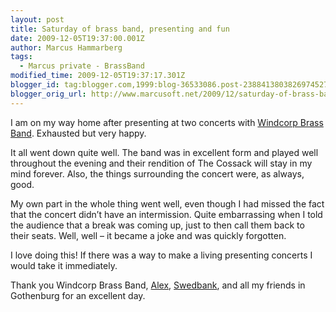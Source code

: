 ```yaml
---
layout: post
title: Saturday of brass band, presenting and fun
date: 2009-12-05T19:37:00.001Z
author: Marcus Hammarberg
tags:
  - Marcus private - BrassBand
modified_time: 2009-12-05T19:37:17.301Z
blogger_id: tag:blogger.com,1999:blog-36533086.post-2388413803826974527
blogger_orig_url: http://www.marcusoft.net/2009/12/saturday-of-brass-band-presenting-and.html
---
```


I am on my way home after presenting at two concerts with [Windcorp Brass Band](http://www.windcorpbrassband.se/). Exhausted but very happy.

It all went down quite well. The band was in excellent form and played well throughout the evening and their rendition of The Cossack will stay in my mind forever. Also, the things surrounding the concert were, as always, good.

My own part in the whole thing went well, even though I had missed the fact that the concert didn’t have an intermission. Quite embarrassing when I told the audience that a break was coming up, just to then call them back to their seats. Well, well – it became a joke and was quickly forgotten.

I love doing this! If there was a way to make a living presenting concerts I would take it immediately.

Thank you Windcorp Brass Band, [Alex](http://sv.wikipedia.org/wiki/Alexander_Hanson), [Swedbank](http://www.swedbank.se), and all my friends in Gothenburg for an excellent day.
